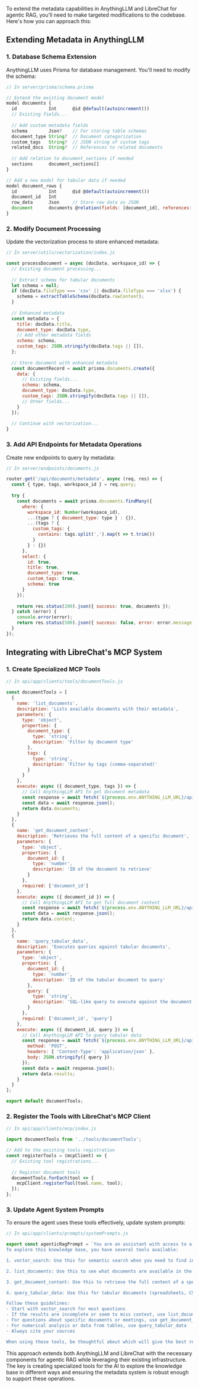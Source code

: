 To extend the metadata capabilities in AnythingLLM and LibreChat for agentic RAG, you'll need to make targeted modifications to the codebase. Here's how you can approach this:

## Extending Metadata in AnythingLLM

### 1. Database Schema Extension

AnythingLLM uses Prisma for database management. You'll need to modify the schema:

```javascript
// In server/prisma/schema.prisma

// Extend the existing document model
model documents {
  id            Int      @id @default(autoincrement())
  // Existing fields...
  
  // Add custom metadata fields
  schema        Json?    // For storing table schemas
  document_type String?  // Document categorization
  custom_tags   String?  // JSON string of custom tags
  related_docs  String?  // References to related documents
  
  // Add relation to document_sections if needed
  sections      document_sections[]
}

// Add a new model for tabular data if needed
model document_rows {
  id            Int      @id @default(autoincrement())
  document_id   Int
  row_data      Json     // Store row data as JSON
  document      documents @relation(fields: [document_id], references: [id], onDelete: Cascade)
}
```

### 2. Modify Document Processing

Update the vectorization process to store enhanced metadata:

```javascript
// In server/utils/vectorization/index.js

const processDocument = async (docData, workspace_id) => {
  // Existing document processing...
  
  // Extract schema for tabular documents
  let schema = null;
  if (docData.fileType === 'csv' || docData.fileType === 'xlsx') {
    schema = extractTableSchema(docData.rawContent);
  }
  
  // Enhanced metadata
  const metadata = {
    title: docData.title,
    document_type: docData.type,
    // Add other metadata fields
    schema: schema,
    custom_tags: JSON.stringify(docData.tags || []),
  };
  
  // Store document with enhanced metadata
  const documentRecord = await prisma.documents.create({
    data: {
      // Existing fields...
      schema: schema,
      document_type: docData.type,
      custom_tags: JSON.stringify(docData.tags || []),
      // Other fields...
    }
  });
  
  // Continue with vectorization...
}
```

### 3. Add API Endpoints for Metadata Operations

Create new endpoints to query by metadata:

```javascript
// In server/endpoints/documents.js

router.get('/api/documents/metadata', async (req, res) => {
  const { type, tags, workspace_id } = req.query;
  
  try {
    const documents = await prisma.documents.findMany({
      where: {
        workspace_id: Number(workspace_id),
        ...(type ? { document_type: type } : {}),
        ...(tags ? { 
          custom_tags: { 
            contains: tags.split(',').map(t => t.trim()) 
          } 
        } : {})
      },
      select: {
        id: true,
        title: true,
        document_type: true,
        custom_tags: true,
        schema: true
      }
    });
    
    return res.status(200).json({ success: true, documents });
  } catch (error) {
    console.error(error);
    return res.status(500).json({ success: false, error: error.message });
  }
});
```

## Integrating with LibreChat's MCP System

### 1. Create Specialized MCP Tools

```javascript
// In api/app/clients/tools/documentTools.js

const documentTools = [
  {
    name: 'list_documents',
    description: 'Lists available documents with their metadata',
    parameters: {
      type: 'object',
      properties: {
        document_type: {
          type: 'string',
          description: 'Filter by document type'
        },
        tags: {
          type: 'string',
          description: 'Filter by tags (comma-separated)'
        }
      }
    },
    execute: async ({ document_type, tags }) => {
      // Call AnythingLLM API to get document metadata
      const response = await fetch(`${process.env.ANYTHING_LLM_URL}/api/documents/metadata?type=${document_type}&tags=${tags}`);
      const data = await response.json();
      return data.documents;
    }
  },
  {
    name: 'get_document_content',
    description: 'Retrieves the full content of a specific document',
    parameters: {
      type: 'object',
      properties: {
        document_id: {
          type: 'number',
          description: 'ID of the document to retrieve'
        }
      },
      required: ['document_id']
    },
    execute: async ({ document_id }) => {
      // Call AnythingLLM API to get full document content
      const response = await fetch(`${process.env.ANYTHING_LLM_URL}/api/documents/${document_id}/content`);
      const data = await response.json();
      return data.content;
    }
  },
  {
    name: 'query_tabular_data',
    description: 'Executes queries against tabular documents',
    parameters: {
      type: 'object',
      properties: {
        document_id: {
          type: 'number',
          description: 'ID of the tabular document to query'
        },
        query: {
          type: 'string',
          description: 'SQL-like query to execute against the document'
        }
      },
      required: ['document_id', 'query']
    },
    execute: async ({ document_id, query }) => {
      // Call AnythingLLM API to query tabular data
      const response = await fetch(`${process.env.ANYTHING_LLM_URL}/api/documents/${document_id}/query`, {
        method: 'POST',
        headers: { 'Content-Type': 'application/json' },
        body: JSON.stringify({ query })
      });
      const data = await response.json();
      return data.results;
    }
  }
];

export default documentTools;
```

### 2. Register the Tools with LibreChat's MCP Client

```javascript
// In api/app/clients/mcp/index.js

import documentTools from '../tools/documentTools';

// Add to the existing tools registration
const registerTools = (mcpClient) => {
  // Existing tool registrations...
  
  // Register document tools
  documentTools.forEach(tool => {
    mcpClient.registerTool(tool.name, tool);
  });
};
```

### 3. Update Agent System Prompts

To ensure the agent uses these tools effectively, update system prompts:

```javascript
// In api/app/clients/prompts/systemPrompts.js

export const agenticRagPrompt = `You are an assistant with access to a knowledge base.
To explore this knowledge base, you have several tools available:

1. vector_search: Use this for semantic search when you need to find information based on meaning.

2. list_documents: Use this to see what documents are available in the knowledge base. Useful when you need to know what information exists.

3. get_document_content: Use this to retrieve the full content of a specific document when you need complete context.

4. query_tabular_data: Use this for tabular documents (spreadsheets, CSV files) when you need to analyze data, calculate aggregates, or find specific records.

Follow these guidelines:
- Start with vector_search for most questions
- If the results are incomplete or seem to miss context, use list_documents to find relevant documents
- For questions about specific documents or meetings, use get_document_content
- For numerical analysis or data from tables, use query_tabular_data
- Always cite your sources

When using these tools, be thoughtful about which will give the best results.`;
```

This approach extends both AnythingLLM and LibreChat with the necessary components for agentic RAG while leveraging their existing infrastructure. The key is creating specialized tools for the AI to explore the knowledge base in different ways and ensuring the metadata system is robust enough to support these operations.